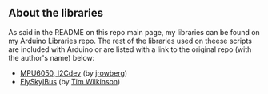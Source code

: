 ## About the libraries

As said in the README on this repo main page, my libraries can be found on my Arduino Libraries repo.
The rest of the libraries used on theese scripts are included with Arduino or are listed with a link to the original repo (with the author's name) below:

* <a href="https://github.com/jrowberg/i2cdevlib">MPU6050, I2Cdev</a> (by <a href = "https://github.com/jrowberg">jrowberg</a>)
* <a href="https://github.com/aanon4/FlySkyIBus">FlySkyIBus</a> (by <a href="https://github.com/aanon4">Tim Wilkinson</a>)
